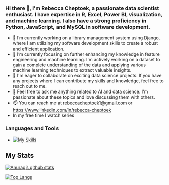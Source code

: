 ### Hi there 👋, I'm Rebecca Cheptoek, a passionate data scientist enthusiast. I have expertise in R, Excel, Power BI, visualization, and machine learning. I also have a strong proficiency in Python, JavaScript, and MySQL in software development. 

<!--
**Rebeccacheptoek/Rebeccacheptoek** is a ✨ _special_ ✨ repository because its `README.md` (this file) appears on your GitHub profile.

Here are some ideas to get you started: 
-->
- 🔭 I’m currently working on a library management system using Django, where I am utilizing my software development skills to create a robust and efficient application.
- 🌱 I’m currently focusing on further enhancing my knowledge in feature engineering and machine learning. I'm actively working on a dataset to gain a complete understanding of the data and applying various machine learning techniques to extract valuable insights.
- 👯  I'm eager to collaborate on exciting data science projects. If you have any projects where I can contribute my skills and knowledge, feel free to reach out to me.
- 💬 Feel free to ask me anything related to AI and data science. I'm passionate about these topics and love discussing them with others.
- 📫 You can reach me at rebeccacheptoek1@gmail.com or https://www.linkedin.com/in/rebecca-cheptoek
- In my free time I watch series
### Languages and Tools
- [![My Skills](https://skillicons.dev/icons?i=js,html,css,figma,git,mysql,python,r,php)](https://skillicons.dev)
## My Stats
[![Anurag’s github stats](https://github-readme-stats.vercel.app/api?username=yushi1007)](https://github.com/Rebeccacheptoek)

[![Top Langs](https://github-readme-stats.vercel.app/api/top-langs/?username=yushi1007&layout=compact)](https://github.com/Rebeccacheptoek)
